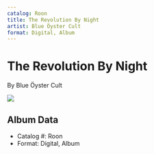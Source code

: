 ```yaml
---
catalog: Roon
title: The Revolution By Night
artist: Blue Öyster Cult
format: Digital, Album
---
```


# The Revolution By Night

By Blue Öyster Cult

![](../../assets/albumcovers/Blue_Öyster_Cult-The_Revolution_By_Night.png)

## Album Data

- Catalog #: Roon
- Format: Digital, Album

